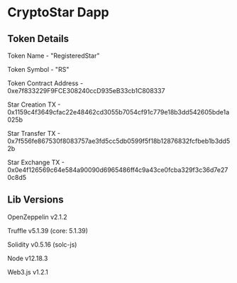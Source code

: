 # CryptoStar Dapp
## Token Details
Token Name - "RegisteredStar"

Token Symbol - "RS"

Token Contract Address - 0xe7f833229F9FCE308240ccD935eB33cb1C808337 

Star Creation TX - 0x1159c4f3649cfac22e48462cd3055b7054cf91c779e18b3dd542605bde1a025b

Star Transfer TX - 0x7f556fe867530f8083757ae3fd5cc5db0599f5f18b12876832fcfbeb1b3dd52b

Star Exchange TX - 0x0e4f126569c64e584a90090d6965486ff4c9a43ce0fcba329f3c36d7e270c8d5

## Lib Versions
OpenZeppelin v2.1.2

Truffle v5.1.39 (core: 5.1.39)

Solidity v0.5.16 (solc-js)

Node v12.18.3

Web3.js v1.2.1

